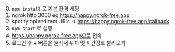 0. `npm install` 로 기본 환경 세팅
1. ngrok http 3000 eg https://happy.ngrok-free.app
2. spotify api redirect URIs -> https://happy.ngrok-free.app/callback
3. `npm start` 로 실행
4. https://happy.ngrok-free.app으로 접속
5. 로그인 후 + 버튼을 눌러서 위치 및 시간정보 불러오기